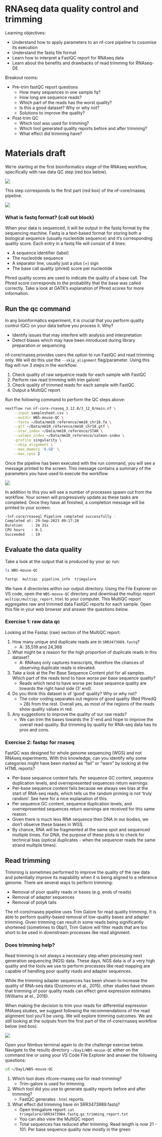 # **RNAseq data quality control and trimming**

Learning objectives: 
* Understand how to apply parameters to an nf-core pipeline to cusomise its execution
* Understand the fastq file format 
* Learn how to interpret a FastQC report for RNAseq data 
* Learn about the benefits and drawbacks of read trimming for RNAseq-DE

Breakout rooms:
* Pre-trim fastQC report questions
    * How many sequences in one sample fq?
    * How long are sequence reads? 
    * Which part of the reads has the worst quality? 
    * Is this a good dataset? Why or why not?
    * Solutions to improve the quality? 
* Post-trim QC 
    * Which tool was used for trimming? 
    * Which tool generated quality reports before and after trimming?
    * What effect did trimming have? 

# Materials draft

We’re starting at the first bioinformatics stage of the RNAseq workflow, specifically with raw data QC step (red box below). 

![](../Figs/1.3_rnaseq-workflow-qc.png)

This step corresponds to the first part (red box) of the nf-core/rnaseq pipeline.

![](../Figs/1.3_nfcore-rnaseq-qc.png)

### What is fastq format? (call out block)

When your data is sequenced, it will be output in the fastq format by the sequencing machine. Fastq is a text-based format for storing both a biological sequence (usually nucleotide sequence) and it’s corresponding quality score. Each entry in a fastq file will consist of 4 lines:

* A sequence identifier (label)
* The nucleotide sequence
* A separator line, usually just a plus (+) sign
* The base call quality (phred) score per nucleotide

Phred quality scores are used to indicate the quality of a base call. The Phred score corresponds to the probability that the base was called correctly. Take a look at GATK’s explanation of Phred scores for more information.

## **Run the qc command**

In any bioinformatics experiment, it is crucial that you perform quality control (QC) on your data before you process it. Why?

* Identify issues that may interfere with analysis and interpretation 
* Detect biases which may have been introduced during library preparation or sequencing 

nf-core/rnaseq provides users the option to run FastQC and read trimming only. We will do this use the `--skip_alignment` flag/parameter. Using this flag will run 3 steps in the workflow: 

1. Check quality of raw sequence reads for each sample with FastQC
2. Perform raw read trimming with trim galore! 
3. Check quality of trimmed reads for each sample with FastQC
4. Output a MultiQC report 

Run the following command to perform the QC steps above: 

```bash
nextflow run nf-core-rnaseq_3.12.0/3_12_0/main.nf \
    --input samplesheet.csv \
    --outdir WBS-mouse-QC \
    --fasta ~/Data/mm10_reference/mm10_chr18.fa \
    --gtf ~/Data/mm10_reference/mm10_chr18.gtf \
    --star_index ~/Data/mm10_reference/STAR \
    --salmon_index ~/Data/mm10_reference/salmon-index \
    -profile singularity \
    --skip_alignment \
    --max_memory '6.GB' \
    --max_cpus 2
```

Once the pipeline has been executed with the run command, you will see a message printed to the screen. This message contains a summary of the parameters you have used to execute the workflow. 

![](../Figs/1.3_nfcore-rnaseq-qcout.png)

In addition to this you will see a number of processes spawn out from the workflow. Your screen will progressively update as these tasks are completed. Once they have all finished, a completion message will be printed to your screen: 

```bash
-[nf-core/rnaseq] Pipeline completed successfully -
Completed at: 29-Sep-2023 09:17:28
Duration    : 2m 31s
CPU hours   : 0.1
Succeeded   : 19
```

## **Evaluate the data quality**

Take a look at the output that is produced by your qc run: 

```bash
ls WBS-mouse-QC
```
```bash
fastqc  multiqc  pipeline_info  trimgalore
```

We have 4 directories within our output directory. Using the File Explorer on VS code, open the `WBS-mouse-QC` directory and download the multiqc report `multiqc/multiqc_report.html` to your computer. This MultiQC report aggregates raw and trimmed data FastQC reports for each sample. Open this file in your web browser and answer the questions below.

### Exercise 1: raw data qc 

Looking at the Fastqc (raw) section of the MultiQC report: 

1. How many unique and duplicate reads are in `SRR3473989.fastq`?
    * A: 35,519 and 24,368
2. What might be a reason for the high proportion of duplicate reads in this dataset? 
    * A: RNAseq only captures transcripts, therefore the chances of observing duplicate reads is elevated.
3. Take a look at the Per Base Sequence Content plot for all samples. Which part of the reads tend to have worse per base sequence quality? 
    * Reads which tend to have worse per base sequence quality are towards the right hand side (3’ end).
4. Do you think this dataset is of ‘good’ quality? Why or why not? 
    * The color coding separates out regions of good quality (Red PhredQ > 28) from the rest. Overall yes, as most of the regions of the reads show quality values in red.
5. Any suggestions to improve the quality of our raw reads?
    * We can trim the bases towards the 3’-end and hope to improve the overall read-quality. But trimming by quality for RNA-seq data has its pros and cons. 

### Exercise 2: fastqc for rnaseq  

FastQC was designed for whole genome sequencing (WGS) and not RNAseq experiments. With this knowledge, can you identify why some categories might have been marked as “fail” or “warn” by looking at the HTML reports?  
* Per-base sequence content fails. Per sequence GC content, sequence duplication levels, and overrepresented sequences return warnings.  
* Per-base sequence content fails because we always see bias at the start of RNA-seq reads, which tells us the random priming is not ‘truly random’. See here for a nice explanation of this.  
* Per sequence GC content, sequence duplication levels, and overrepresented sequences return warnings are received for this same reason.  
* Given there is much less RNA sequence then DNA in our bodies, we don’t observe these biases in WGS.  
* By chance, RNA will be fragmented at the same spot and sequenced multiple times. For DNA, the purpose of these plots is to check for technical bias (optical duplicates - when the sequencer reads the same strand multiple times).

## **Read trimming**

Trimming is sometimes performed to improve the quality of the raw data and potentially improve its mapability when it is being aligned to a reference genome. There are several ways to perform trimming:

* Removal of poor quality reads or bases (e.g. ends of reads)
* Removal of adapter sequences
* Removal of polyA tails

The nf-core/rnaseq pipeline uses Trim Galore for read quality trimming. It is able to perform quality-based removal of low-quality bases and adapter trimming. Given trimming can result in some reads being significantly shortened (sometimes to 0bp!), Trim Galore will filter reads that are too short to be used in downstream processes like read alignment. 

### **Does trimming help?**

Read trimming is not always a necessary step when processing next generation sequencing (NGS) data. These days, NGS data is of a very high quality and the tools we use to perform processes like read mapping are capable of handling poor quality reads and adapter sequences.

While the trimming adapter sequences has been shown to increase the quality of RNA-seq data (Dozmorov et al., 2015), other studies have shown that trimming of poor quality reads can effect gene expression estimates (Williams at el., 2016).

When making the decision to trim your reads for differential expression RNAseq studies, we suggest following the recommendations of the read alignment tool you’ll be using. We will explore trimming outcomes. We are still looking at the outputs from the first part of the nf-core/rnaseq workflow below (red box).

![](../Figs/1.3_nfcore-rnaseq-trim.png)

Open your Nimbus terminal again to do the challenge exercise below. Navigate to the results directory `~/Day1/WBS-mouse-QC` either on the command line or using your VS Code File Explorer and answer the following questions:

```bash
cd ~/Day1/WBS-mouse-QC
```

1. Which tool does nfcore-rnaseq use for read-trimming?
    * Trim-galore is used for trimming.
2. Which tool did you use to generate quality reports before and after trimming?
    * FastQC generates `.html` reports.
3. What effect did trimming have on SRR3473989.fastq?
    * Open trimgalore report: `cat trimgalore/SRR3473984.fastq.gz_trimming_report.txt`
    * You can also view the MultiQC report
    * Total sequences has reduced after trimming. Read length is now 21 - 101. Per base sequence quality now mostly in the green